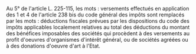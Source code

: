   
Au 5° de l'article L. 225-115, les mots : versements effectués en application des 1 et 4 de l'article 238 bis du code général des impôts sont remplacés par les mots : déductions fiscales prévues par les dispositions du code des impôts applicables localement relatives au total des déductions du montant des bénéfices imposables des sociétés qui procèdent à des versements au profit d'oeuvres d'organismes d'intérêt général, ou de sociétés agréées ou à des donations d'oeuvre d'art à l'Etat.  

  
